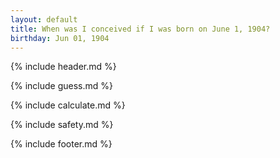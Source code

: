 ```yaml
---
layout: default
title: When was I conceived if I was born on June 1, 1904?
birthday: Jun 01, 1904
---
```


{% include header.md %}

{% include guess.md %}

{% include calculate.md %}

{% include safety.md %}

{% include footer.md %}



